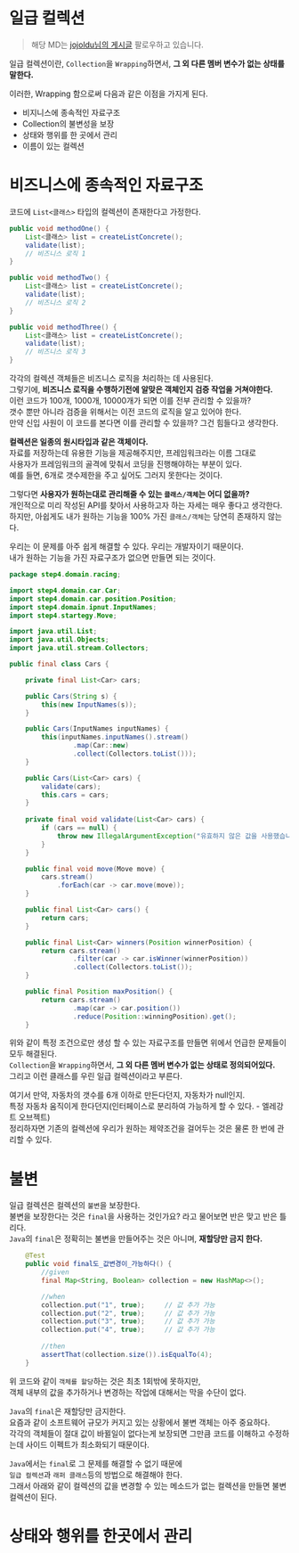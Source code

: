 # 일급 컬렉션 
> 해당 MD는 [jojoldu님의 게시글](https://jojoldu.tistory.com/412) 팔로우하고 있습니다.       
   
일급 컬렉션이란, `Collection`을 `Wrapping`하면서, **그 외 다른 멤버 변수가 없는 상태를 말한다.**    
    
이러한, Wrapping 함으로써 다음과 같은 이점을 가지게 된다.
   
* 비지니스에 종속적인 자료구조
* Collection의 불변성을 보장
* 상태와 행위를 한 곳에서 관리
* 이름이 있는 컬렉션

# 비즈니스에 종속적인 자료구조   
코드에 `List<클래스>` 타입의 컬렉션이 존재한다고 가정한다.   

```java
public void methodOne() {
    List<클래스> list = createListConcrete();
    validate(list);
    // 비즈니스 로직 1
}

public void methodTwo() {
    List<클래스> list = createListConcrete();
    validate(list);    
    // 비즈니스 로직 2
}

public void methodThree() {
    List<클래스> list = createListConcrete();
    validate(list);
    // 비즈니스 로직 3
}
```
각각의 컬렉션 객체들은 비즈니스 로직을 처리하는 데 사용된다.          
그렇기에, **비즈니스 로직을 수행하기전에 알맞은 객체인지 검증 작업을 거쳐야한다.**             
이런 코드가 100개, 1000개, 10000개가 되면 이를 전부 관리할 수 있을까?        
갯수 뿐만 아니라 검증을 위해서는 이전 코드의 로직을 알고 있어야 한다.     
만약 신입 사원이 이 코드를 본다면 이를 관리할 수 있을까? 그건 힘들다고 생각한다.    
       
**컬렉션은 일종의 원시타입과 같은 객체이다.**       
자료를 저장하는데 유용한 기능을 제공해주지만, 프레임워크라는 이름 그대로   
사용자가 프레임워크의 골격에 맞춰서 코딩을 진행해야하는 부분이 있다.      
예를 들면, 6개로 갯수제한을 주고 싶어도 그러지 못한다는 것이다.   
       
그렇다면 **사용자가 원하는대로 관리해줄 수 있는 `클래스/객체`는 어디 없을까?**       
개인적으로 미리 작성된 API를 찾아서 사용하고자 하는 자세는 매우 좋다고 생각한다.        
하지만, 아쉽게도 내가 원하는 기능을 100% 가진 `클래스/객체`는 당연히 존재하지 않는다.    
                   
우리는 이 문제를 아주 쉽게 해결할 수 있다. 우리는 개발자이기 때문이다.          
내가 원하는 기능을 가진 자료구조가 없으면 만들면 되는 것이다.          
    
```java
package step4.domain.racing;

import step4.domain.car.Car;
import step4.domain.car.position.Position;
import step4.domain.ipnut.InputNames;
import step4.startegy.Move;

import java.util.List;
import java.util.Objects;
import java.util.stream.Collectors;

public final class Cars {

    private final List<Car> cars;

    public Cars(String s) {
        this(new InputNames(s));
    }

    public Cars(InputNames inputNames) {
        this(inputNames.inputNames().stream()
                .map(Car::new)
                .collect(Collectors.toList()));
    }

    public Cars(List<Car> cars) {
        validate(cars);
        this.cars = cars;
    }
   
    private final void validate(List<Car> cars) {
        if (cars == null) {
            throw new IllegalArgumentException("유효하지 않은 값을 사용했습니다.");
        }
    }

    public final void move(Move move) {
        cars.stream()
            .forEach(car -> car.move(move));
    }

    public final List<Car> cars() {
        return cars;
    }

    public final List<Car> winners(Position winnerPosition) {
        return cars.stream()
                .filter(car -> car.isWinner(winnerPosition))
                .collect(Collectors.toList());
    }

    public final Position maxPosition() {
        return cars.stream()
                .map(car -> car.position())
                .reduce(Position::winningPosition).get();
    }
```
위와 같이 특정 조건으로만 생성 할 수 있는 자료구조를 만들면 위에서 언급한 문제들이 모두 해결된다.     
`Collection`을 `Wrapping`하면서, **그 외 다른 멤버 변수가 없는 상태로 정의되어있다.**           
그리고 이런 클래스를 우린 일급 컬렉션이라고 부른다.     
               
여기서 만약, 자동차의 갯수를 6개 이하로 만든다던지, 자동차가 null인지.        
특정 자동차 움직이게 한다던지(인터페이스로 분리하여 가능하게 할 수 있다. - 엘레강트 오브젝트)           
정리하자면 기존의 컬렉션에 우리가 원하는 제약조건을 걸어두는 것은 물론 한 번에 관리할 수 있다.               
    
# 불변          
일급 컬렉션은 컬렉션의 `불변`을 보장한다.  
불변을 보장한다는 것은 `final`을 사용하는 것인가요? 라고 물어보면 반은 맞고 반은 틀리다.      
`Java`의 `final`은 정확히는 불변을 만들어주는 것은 아니며, **재할당만 금지 한다.**    

```java
    @Test
    public void final도_값변경이_가능하다() {
        //given
        final Map<String, Boolean> collection = new HashMap<>();

        //when
        collection.put("1", true);     // 값 추가 가능  
        collection.put("2", true);     // 값 추가 가능   
        collection.put("3", true);     // 값 추가 가능    
        collection.put("4", true);     // 값 추가 가능     
 
        //then
        assertThat(collection.size()).isEqualTo(4);
    }
```
위 코드와 같이 `객체를 할당`하는 것은 최초 1회밖에 못하지만,     
객체 내부의 값을 추가하거나 변경하는 작업에 대해서는 막을 수단이 없다.     
            
`Java`의 `final`은 재할당만 금지한다.         
요즘과 같이 소프트웨어 규모가 커지고 있는 상황에서 불변 객체는 아주 중요하다.     
각각의 객체들이 절대 값이 바뀔일이 없다는게 보장되면 그만큼 코드를 이해하고 수정하는데 사이드 이펙트가 최소화되기 때문이다.      
       
`Java`에서는 `final`로 그 문제를 해결할 수 없기 때문에             
`일급 컬렉션`과 `래퍼 클래스`등의 방법으로 해결해야 한다.      
그래서 아래와 같이 컬렉션의 값을 변경할 수 있는 메소드가 없는 컬렉션을 만들면 불변 컬렉션이 된다.       
    
# 상태와 행위를 한곳에서 관리      

  
